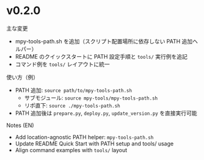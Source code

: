 # v0.2.0

主な変更
- mpy-tools-path.sh を追加（スクリプト配置場所に依存しない PATH 追加ヘルパー）
- README のクイックスタートに PATH 設定手順と `tools/` 実行例を追記
- コマンド例を `tools/` レイアウトに統一

使い方（例）
- PATH 追加: `source path/to/mpy-tools-path.sh`
  - サブモジュール: `source mpy-tools/mpy-tools-path.sh`
  - リポ直下: `source ./mpy-tools-path.sh`
- PATH 追加後は `prepare.py`, `deploy.py`, `update_version.py` を直接実行可能

Notes (EN)
- Add location-agnostic PATH helper: `mpy-tools-path.sh`
- Update README Quick Start with PATH setup and tools/ usage
- Align command examples with `tools/` layout
